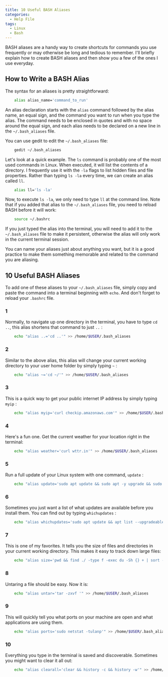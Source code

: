 ```yaml
---
title: 10 Useful BASH Aliases
categories:
  - Help File
tags:
  - Linux
  - Bash
---
```


BASH aliases are a handy way to create shortcuts for commands you use frequently or may otherwise be long and tedious to remember. I'll briefly explain how to create BASH aliases and then show you a few of the ones I use everyday.

## How to Write a BASH Alias

The syntax for an aliases is pretty straightforward:

```sh
    alias alias_name='command_to_run'
```

An alias declaration starts with the `alias` command followed by the alias name, an equal sign, and the command you want to run when you type the alias. The command needs to be enclosed in quotes and with no space around the equal sign, and each alias needs to be declared on a new line in the `~/.bash_aliases` file.

You can use gedit to edit the `~/.bash_aliases` file:

```sh
    gedit ~/.bash_aliases
```

Let's look at a quick example. The `ls` command is probably one of the most used commands in Linux. When executed, it will list the contents of a directory. I frequently use it with the `-la` flags to list hidden files and file properties. Rather than typing `ls -la` every time, we can create an alias called `ll`.

```sh
    alias ll='ls -la'
```

Now, to execute `ls -la`, we only need to type `ll` at the command line. Note that if you added that alias to the `~/.bash_aliases` file, you need to reload BASH before it will work:

```sh
    source ~/.bashrc
```

If you just typed the alias into the terminal, you will need to add it to the `~/.bash_aliases` file to make it persistent, otherwise the alias will only work in the current terminal session.

You can name your aliases just about anything you want, but it is a good practice to make them something memorable and related to the command you are aliasing.

## 10 Useful BASH Aliases

To add one of these aliases to your `~/.bash_aliases` file, simply copy and paste the command into a terminal beginning with `echo`. And don't forget to reload your `.bashrc` file.

### 1
Normally, to navigate up one directory in the terminal, you have to type `cd ..`, this alias shortens that command to just `..` :

```sh
    echo "alias ..='cd ..'" >> /home/$USER/.bash_aliases
```

### 2
Similar to the above alias, this alias will change your current working directory to your user home folder by simply typing `~` :

```sh
    echo "alias ~='cd ~/'" >> /home/$USER/.bash_aliases
```

### 3
This is a quick way to get your public internet IP address by simply typing `myip` :

```sh
    echo "alias myip='curl checkip.amazonaws.com'" >> /home/$USER/.bash_aliases
```

### 4
Here's a fun one. Get the current weather for your location right in the terminal:

```sh
    echo "alias weather='curl wttr.in'" >> /home/$USER/.bash_aliases
```

### 5
Run a full update of your Linux system with one command, `update` :

```sh
    echo "alias update='sudo apt update && sudo apt -y upgrade && sudo apt -y autoremove'" >> /home/$USER/.bash_aliases
```

### 6
Sometimes you just want a list of what updates are available before you install them. You can find out by typing `whichupdates` :

```sh
    echo "alias whichupdates='sudo apt update && apt list --upgradeable'" >> /home/$USER/.bash_aliases
```

### 7
This is one of my favorites. It tells you the size of files and directories in your current working directory. This makes it easy to track down large files:

```sh
    echo "alias size='pwd && find ./ -type f -exec du -Sh {} + | sort -rh | head -n 15'" >> /home/$USER/.bash_aliases
```

### 8
Untaring a file should be easy. Now it is:

```sh
    echo "alias untar='tar -zxvf '" >> /home/$USER/.bash_aliases
```

### 9
This will quickly tell you what ports on your machine are open and what applications are using them.

```sh
    echo "alias ports='sudo netstat -tulanp'" >> /home/$USER/.bash_aliases
```

### 10
Everything you type in the terminal is saved and discoverable. Sometimes you might want to clear it all out:

```sh
    echo "alias clearall='clear && history -c && history -w'" >> /home/$USER/.bash_aliases
```
